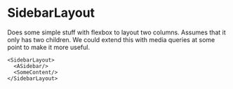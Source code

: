 # SidebarLayout

Does some simple stuff with flexbox to layout two columns. Assumes that it only has two children. We could extend this with media queries at some point to make it more useful.

```
<SidebarLayout>
  <ASidebar/>
  <SomeContent/>
</SidebarLayout>
```
